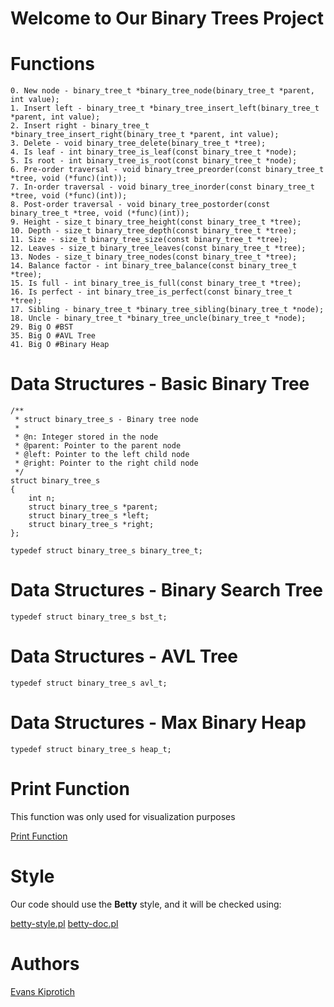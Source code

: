# Welcome to Our Binary Trees Project

# Functions

``````
0. New node - binary_tree_t *binary_tree_node(binary_tree_t *parent, int value);
1. Insert left - binary_tree_t *binary_tree_insert_left(binary_tree_t *parent, int value);
2. Insert right - binary_tree_t *binary_tree_insert_right(binary_tree_t *parent, int value);
3. Delete - void binary_tree_delete(binary_tree_t *tree);
4. Is leaf - int binary_tree_is_leaf(const binary_tree_t *node);
5. Is root - int binary_tree_is_root(const binary_tree_t *node);
6. Pre-order traversal - void binary_tree_preorder(const binary_tree_t *tree, void (*func)(int));
7. In-order traversal - void binary_tree_inorder(const binary_tree_t *tree, void (*func)(int));
8. Post-order traversal - void binary_tree_postorder(const binary_tree_t *tree, void (*func)(int));
9. Height - size_t binary_tree_height(const binary_tree_t *tree);
10. Depth - size_t binary_tree_depth(const binary_tree_t *tree);
11. Size - size_t binary_tree_size(const binary_tree_t *tree);
12. Leaves - size_t binary_tree_leaves(const binary_tree_t *tree);
13. Nodes - size_t binary_tree_nodes(const binary_tree_t *tree);
14. Balance factor - int binary_tree_balance(const binary_tree_t *tree);
15. Is full - int binary_tree_is_full(const binary_tree_t *tree);
16. Is perfect - int binary_tree_is_perfect(const binary_tree_t *tree);
17. Sibling - binary_tree_t *binary_tree_sibling(binary_tree_t *node);
18. Uncle - binary_tree_t *binary_tree_uncle(binary_tree_t *node);
29. Big O #BST
35. Big O #AVL Tree
41. Big O #Binary Heap
``````

# Data Structures - Basic Binary Tree

``````
/**
 * struct binary_tree_s - Binary tree node
 *
 * @n: Integer stored in the node
 * @parent: Pointer to the parent node
 * @left: Pointer to the left child node
 * @right: Pointer to the right child node
 */
struct binary_tree_s
{
    int n;
    struct binary_tree_s *parent;
    struct binary_tree_s *left;
    struct binary_tree_s *right;
};

typedef struct binary_tree_s binary_tree_t;
``````

# Data Structures - Binary Search Tree
``````
typedef struct binary_tree_s bst_t;
``````

# Data Structures - AVL Tree
``````
typedef struct binary_tree_s avl_t;
``````

# Data Structures - Max Binary Heap
``````
typedef struct binary_tree_s heap_t;
``````

# Print Function
This function was only used for visualization purposes

[Print Function](https://github.com/holbertonschool/0x1C.c)


# Style
Our code should use the **Betty** style, and it will be checked using:

[betty-style.pl](https://github.com/holbertonschool/Betty/blob/master/betty-style.pl "betty-style.pl")
[betty-doc.pl](https://github.com/holbertonschool/Betty/blob/master/betty-doc.pl "betty-doc.pl")

# Authors
[Evans Kiprotich](https://www.linkedin.com/in/evanskiprotich/)
